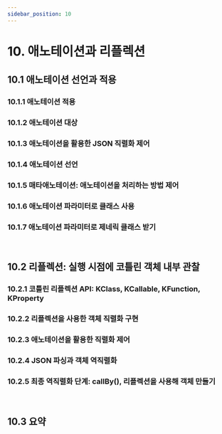```yaml
---
sidebar_position: 10
---
```


# 10. 애노테이션과 리플렉션

## 10.1 애노테이션 선언과 적용

### 10.1.1 애노테이션 적용

### 10.1.2 애노테이션 대상

### 10.1.3 애노테이션을 활용한 JSON 직렬화 제어

### 10.1.4 애노테이션 선언

### 10.1.5 매타애노테이션: 애노테이션을 처리하는 방법 제어

### 10.1.6 애노테이션 파라미터로 클래스 사용

### 10.1.7 애노테이션 파라미터로 제네릭 클래스 받기

<br/>

## 10.2 리플렉션: 실행 시점에 코틀린 객체 내부 관찰

### 10.2.1 코틀린 리플렉션 API: KClass, KCallable, KFunction, KProperty

### 10.2.2 리플렉션을 사용한 객체 직렬화 구현

### 10.2.3 애노테이션을 활용한 직렬화 제어

### 10.2.4 JSON 파싱과 객체 역직렬화

### 10.2.5 최종 역직렬화 단계: callBy(), 리플렉션을 사용해 객체 만들기

<br/>

## 10.3 요약
